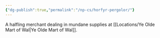 ```yaml
---
{"dg-publish":true,"permalink":"/np-cs/horfyr-pergolor/"}
---
```


A halfling merchant dealing in mundane supplies at [[Locations/Ye Olde Mart of Wal\|Ye Olde Mart of Wal]].
